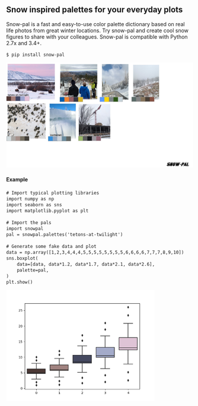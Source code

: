 ## Snow inspired palettes for your everyday plots

Snow-pal is a fast and easy-to-use color palette dictionary based on real life photos from great winter locations. Try snow-pal and create cool snow figures to share with your colleagues. Snow-pal is compatible with Python 2.7x and 3.4+. 

```
$ pip install snow-pal
```

<img src="https://github.com/brentwilder/snow-pal/blob/master/docs/pals_v2.jpg" width="1600">


#### Example
```{python}
# Import typical plotting libraries
import numpy as np
import seaborn as sns
import matplotlib.pyplot as plt

# Import the pals
import snowpal
pal = snowpal.palettes('tetons-at-twilight')

# Generate some fake data and plot
data = np.array([1,2,3,4,4,4,5,5,5,5,5,5,5,5,6,6,6,6,7,7,7,8,9,10])
sns.boxplot(
    data=[data, data*1.2, data*1.7, data*2.1, data*2.6],
    palette=pal,
)
plt.show()
```
<img src="https://github.com/brentwilder/snow-pal/blob/master/docs/demo.png" width="400">